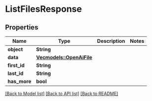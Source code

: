 # ListFilesResponse

## Properties

Name | Type | Description | Notes
------------ | ------------- | ------------- | -------------
**object** | **String** |  | 
**data** | [**Vec<models::OpenAiFile>**](OpenAIFile.md) |  | 
**first_id** | **String** |  | 
**last_id** | **String** |  | 
**has_more** | **bool** |  | 

[[Back to Model list]](../README.md#documentation-for-models) [[Back to API list]](../README.md#documentation-for-api-endpoints) [[Back to README]](../README.md)


